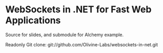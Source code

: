 WebSockets in .NET for Fast Web Applications
============================================

Source for slides, and submodule for Alchemy example.

Readonly Git clone: git://github.com/Olivine-Labs/websockets-in-net.git
